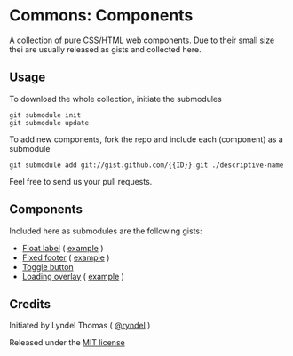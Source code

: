 # Commons: Components

A collection of pure CSS/HTML web components. Due to their small size thei are usually released as gists and collected here. 

## Usage 

To download the whole collection, initiate the submodules
```
git submodule init
git submodule update
```

To add new components, fork the repo and include each (component) as a submodule
```
git submodule add git://gist.github.com/{{ID}}.git ./descriptive-name
```
Feel free to send us your pull requests. 


## Components

Included here as submodules are the following gists:

* [Float label](https://gist.github.com/ryndel/11206510) ( [example](http://rawgit.com/ryndel/11206510/raw/example.html) )
* [Fixed footer](https://gist.github.com/ryndel/6338658) ( [example](http://rawgit.com/ryndel/6338658/raw/fixed-footer.html) )
* [Toggle button](https://gist.github.com/ryndel/68c5424a5972015c71e0)
* [Loading overlay](https://gist.github.com/tracend/8553152) ( [example](http://rawgit.com/tracend/8553152/raw/example.html) )


## Credits

Initiated by Lyndel Thomas ( [@ryndel](http://github.com/ryndel) )

Released under the [MIT license](http://makesites.org/licenses/MIT)

